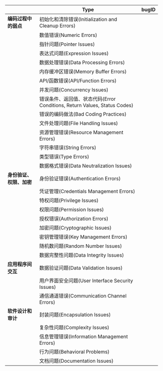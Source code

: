 |      | **Type**                                                     | **bugID** |
|------------|--------------------------------------------------------------|-----------|
| **编码过程中的弱点**   | 初始化和清除错误(Initialization and Cleanup Errors)                  |           |
|            | 数值错误(Numeric Errors)                                         |           |
|            | 指针问题(Pointer Issues)                                         |           |
|            | 表达式问题(Expression Issues)                                     |           |
|            | 数据处理错误(Data Processing Errors)                               |           |
|            | 内存缓冲区错误(Memory Buffer Errors)                                |           |
|            | API/函数错误(API/Function Errors)                                |           |
|            | 并发问题(Concurrency Issues)                                     |           |
|            | 错误条件、返回值、状态代码(Error Conditions, Return Values, Status Codes) |           |
|            | 错误的编码做法(Bad Coding Practices)                                |           |
|            | 文件处理问题(File Handling Issues)                                 |           |
|            | 资源管理错误(Resource Management Errors)                           |           |
|            | 字符串错误(String Errors)                                         |           |
|            | 类型错误(Type Errors)                                            |           |
|            | 数据格式错误(Data Neutralization Issues)                           |           |
| **身份验证、权限、加密** | 身份验证错误(Authentication Errors)                                |           |
|            | 凭证管理(Credentials Management Errors)                          |           |
|            | 特权问题(Privilege Issues)                                       |           |
|            | 权限问题(Permission Issues)                                      |           |
|            | 授权错误(Authorization Errors)                                   |           |
|            | 加密问题(Cryptographic Issues)                                   |           |
|            | 密钥管理错误(Key Management Errors)                                |           |
|            | 随机数问题(Random Number Issues)                                  |           |
|            | 数据完整性问题(Data Integrity Issues)                               |           |
| **应用程序间交互**    | 数据验证问题(Data Validation Issues)                               |           |
|            | 用户界面安全问题(User Interface Security Issues)                     |           |
|            | 通信通道错误(Communication Channel Errors)                         |           |
| **软件设计和审计**    | 封装问题(Encapsulation Issues)                                   |           |
|            | 复杂性问题(Complexity Issues)                                     |           |
|            | 信息管理错误(Information Management Errors)                        |           |
|            | 行为问题(Behavioral Problems)                                    |           |
|            | 文档问题(Documentation Issues)                                   |           |


